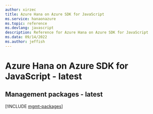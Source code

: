 ```yaml
---
author: xirzec
title: Azure Hana on Azure SDK for JavaScript
ms.service: hanaonazure
ms.topic: reference
ms.devlang: javascript
description: Reference for Azure Hana on Azure SDK for JavaScript
ms.data: 09/14/2022
ms.author: jeffish
---
```

# Azure Hana on Azure SDK for JavaScript - latest

## Management packages - latest
[!INCLUDE [mgmt-packages](hana-on-azure-mgmt-index.md)]